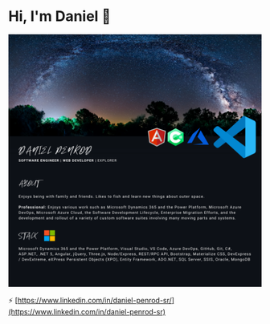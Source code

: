# Hi, I'm Daniel :telescope:

![Daniel Penrod](https://raw.githubusercontent.com/galactic-plane/galactic-plane/main/github-profile-cover.png)

⚡ [https://www.linkedin.com/in/daniel-penrod-sr/](https://www.linkedin.com/in/daniel-penrod-sr)
